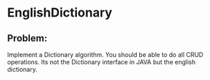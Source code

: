 # EnglishDictionary

## Problem: ## 

Implement a Dictionary algorithm. You should be able to do all CRUD operations. Its not the Dictionary interface in JAVA but the english dictionary. 

